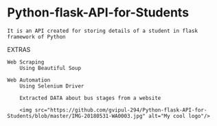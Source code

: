 # Python-flask-API-for-Students
    It is an API created for storing details of a student in flask framework of Python

EXTRAS
    
    Web Scraping
        Using Beautiful Soup
        
    Web Automation
        Using Selenium Driver
        
        Extracted DATA about bus stages from a website
       
        <img src="https://github.com/gvipul-294/Python-flask-API-for-Students/blob/master/IMG-20180531-WA0003.jpg" alt="My cool logo"/>
       
